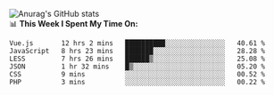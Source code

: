 
![Anurag's GitHub stats](https://github-readme-stats.vercel.app/api?username=supergczh&show_icons=true&theme=radical)
<br />
📊 **This Week I Spent My Time On:**

<!--START_SECTION:waka-->

```text
Vue.js       12 hrs 2 mins   ██████████░░░░░░░░░░░░░░░   40.61 %
JavaScript   8 hrs 23 mins   ███████░░░░░░░░░░░░░░░░░░   28.28 %
LESS         7 hrs 26 mins   ██████▒░░░░░░░░░░░░░░░░░░   25.08 %
JSON         1 hr 32 mins    █▒░░░░░░░░░░░░░░░░░░░░░░░   05.20 %
CSS          9 mins          ░░░░░░░░░░░░░░░░░░░░░░░░░   00.52 %
PHP          3 mins          ░░░░░░░░░░░░░░░░░░░░░░░░░   00.22 %
```

<!--END_SECTION:waka-->
